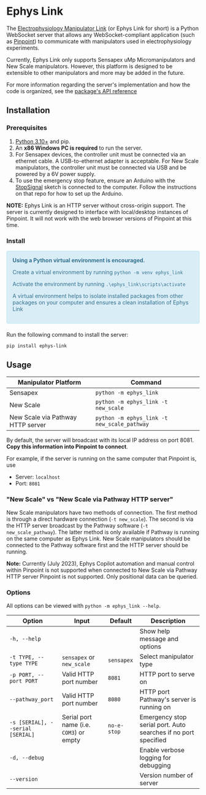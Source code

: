 # Ephys Link

The [Electrophysiology Manipulator Link](https://github.com/VirtualBrainLab/ephys-link)
(or Ephys Link for short) is a Python WebSocket server that allows any
WebSocket-compliant application (such
as [Pinpoint](https://github.com/VirtualBrainLab/Pinpoint))
to communicate with manipulators used in electrophysiology experiments.

Currently, Ephys Link only supports Sensapex uMp Micromanipulators and New Scale
manipulators. However, this platform is designed to be extensible to other
manipulators and more may be
added in the future.

For more information regarding the server's implementation and how the code is
organized, see
the [package's API reference](https://virtualbrainlab.org/api_reference_ephys_link.html)

## Installation

### Prerequisites

1. [Python 3.10+](https://www.python.org/downloads/) and pip.
2. An **x86 Windows PC is required** to run the server.
3. For Sensapex devices, the controller unit must be connected via an ethernet
   cable. A USB-to-ethernet adapter is acceptable. For New Scale manipulators,
   the controller unit must be connected via USB and be powered by a 6V power
   supply.
4. To use the emergency stop feature, ensure an Arduino with
   the [StopSignal](https://github.com/VirtualBrainLab/StopSignal) sketch is
   connected to the computer. Follow the instructions on that repo for how to
   set up the Arduino.

**NOTE:** Ephys Link is an HTTP server without cross-origin support. The server
is currently designed to interface with local/desktop instances of Pinpoint. It
will not work with the web browser versions of Pinpoint at this time.

### Install

<div style="padding: 15px; border: 1px solid transparent; border-color: transparent; margin-bottom: 20px; border-radius: 4px; color: #31708f; background-color: #d9edf7; border-color: #bce8f1;">
<b>Using a Python virtual environment is encouraged.</b>
<p>Create a virtual environment by running <code>python -m venv ephys_link</code></p>
<p>Activate the environment by running <code>.\ephys_link\scripts\activate</code></p>
<p>A virtual environment helps to isolate installed packages from other packages on your computer and ensures a clean installation of Ephys Link</p>
</div>

Run the following command to install the server:

```bash
pip install ephys-link
```

## Usage

| Manipulator Platform              | Command                                     |
|-----------------------------------|---------------------------------------------|
| Sensapex                          | `python -m ephys_link`                      |
| New Scale                         | `python -m ephys_link -t new_scale`         |
| New Scale via Pathway HTTP server | `python -m ephys_link -t new_scale_pathway` |

By default, the server will broadcast with its local IP address on port 8081.
**Copy this information into Pinpoint to connect**.

For example, if the server is running on the same computer that Pinpoint is, use

- Server: `localhost`
- Port: `8081`

### "New Scale" vs "New Scale via Pathway HTTP server"

New Scale manipulators have two methods of connection. The first method is through a direct hardware
connection (`-t new_scale`). The second is via the HTTP server broadcast by the Pathway
software (`-t new_scale_pathway`). The latter method is only available if Pathway is running on the same computer as
Ephys Link. New Scale manipulators should be connected to the Pathway software first and the HTTP server should be
running.

**Note:** Currently (July 2023), Ephys Copilot automation and manual control within Pinpoint is not supported when
connected to New Scale via Pathway HTTP server Pinpoint is not supported. Only positional data can be queried.

### Options

All options can be viewed with `python -m ephys_link --help`.

| Option                           | Input                                   | Default     | Description                                                    |
|----------------------------------|-----------------------------------------|-------------|----------------------------------------------------------------|
| `-h, --help`                     |                                         |             | Show help message and options                                  |
| `-t TYPE, --type TYPE`           | `sensapex` or `new_scale`               | `sensapex`  | Select manipulator type                                        |
| `-p PORT, --port PORT`           | Valid HTTP port number                  | `8081`      | HTTP port to serve on                                          |
| `--pathway_port`                 | Valid HTTP port number                  | `8080`      | HTTP port Pathway's server is running on                       |
| `-s [SERIAL], --serial [SERIAL]` | Serial port name (i.e. `COM3`) or empty | `no-e-stop` | Emergency stop serial port. Auto searches if no port specified |
| `-d, --debug`                    |                                         |             | Enable verbose logging for debugging                           |
| `--version`                      |                                         |             | Version number of server                                       |